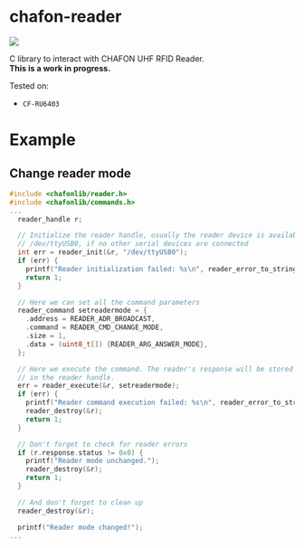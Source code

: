 # chafon-reader
![](https://img.shields.io/badge/C-11-blue)

C library to interact with CHAFON UHF RFID Reader. <br>
<b>This is a work in progress. </b>

Tested on:
  - `CF-RU6403`

# Example
## Change reader mode

```C
#include <chafonlib/reader.h>
#include <chafonlib/commands.h>
...
  reader_handle r;

  // Initialize the reader handle, usually the reader device is available on
  // /dev/ttyUSB0, if no other serial devices are connected
  int err = reader_init(&r, "/dev/ttyUSB0");
  if (err) {
    printf("Reader initialization failed: %s\n", reader_error_to_string(err)); 
    return 1;
  }

  // Here we can set all the command parameters
  reader_command setreadermode = {
    .address = READER_ADR_BROADCAST,
    .command = READER_CMD_CHANGE_MODE,
    .size = 1,
    .data = (uint8_t[]) {READER_ARG_ANSWER_MODE},
  };

  // Here we execute the command. The reader's response will be stored
  // in the reader handle.
  err = reader_execute(&r, setreadermode);
  if (err) {
    printf("Reader command execution failed: %s\n", reader_error_to_string(err));
    reader_destroy(&r);
    return 1;
  }

  // Don't forget to check for reader errors
  if (r.response.status != 0x0) {
    printf("Reader mode unchanged.");
    reader_destroy(&r);
    return 1;
  }

  // And don't forget to clean up
  reader_destroy(&r);

  printf("Reader mode changed!"); 
...
```

